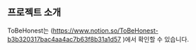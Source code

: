 ## 프로젝트 소개

ToBeHonest는 (https://www.notion.so/ToBeHonest-b3b320317bac4aa4ac7b63f8b31a1d57 )에서 확인할 수 있습니다.
